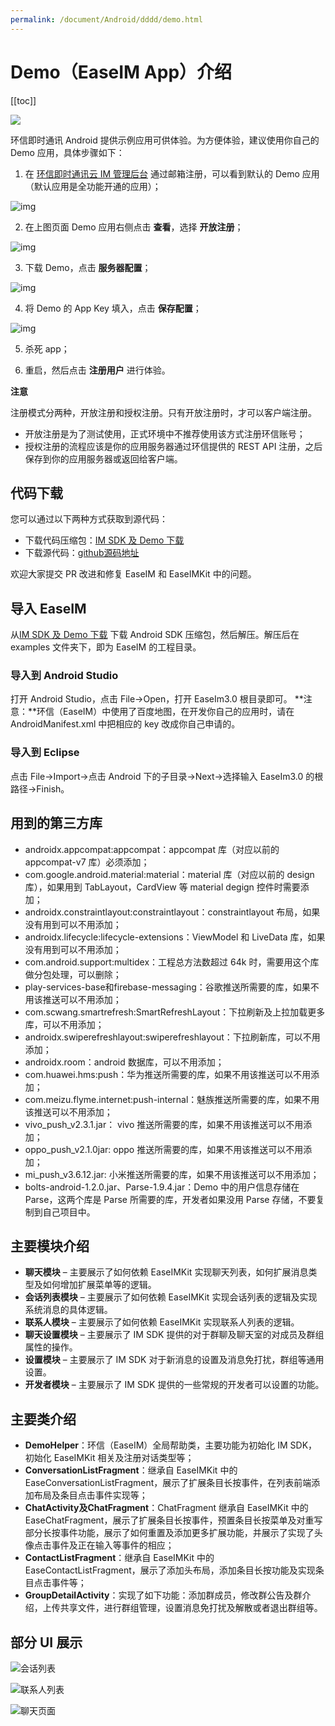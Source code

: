 ```yaml
---
permalink: /document/Android/dddd/demo.html
---
```


# Demo（EaseIM App）介绍

[[toc]]

![](@static/images/Android/123.png)

环信即时通讯 Android 提供示例应用可供体验。为方便体验，建议使用你自己的 Demo 应用，具体步骤如下：

1. 在 [环信即时通讯云 IM 管理后台](https://console.easemob.com/user/login) 通过邮箱注册，可以看到默认的 Demo 应用（默认应用是全功能开通的应用）；

![img](https://docs-im.easemob.com/_media/ccim/android/quickstart/2.png?w=800&tok=9f0727)

2. 在上图页面 Demo 应用右侧点击 **查看**，选择 **开放注册**；

![img](https://docs-im.easemob.com/_media/ccim/android/quickstart/3.png?w=600&tok=83515c)

3. 下载 Demo，点击 **服务器配置**；

![img](https://docs-im.easemob.com/_media/ccim/android/quickstart/androiddemo1.jpg?w=300&tok=c9f326)

4. 将 Demo 的 App Key 填入，点击 **保存配置**；

![img](https://docs-im.easemob.com/_media/ccim/android/quickstart/androiddemo2.jpg?w=300&tok=89d4d0)

5. 杀死 app；

6. 重启，然后点击 **注册用户** 进行体验。

**注意**

注册模式分两种，开放注册和授权注册。只有开放注册时，才可以客户端注册。

- 开放注册是为了测试使用，正式环境中不推荐使用该方式注册环信账号；
- 授权注册的流程应该是你的应用服务器通过环信提供的 REST API 注册，之后保存到你的应用服务器或返回给客户端。

## 代码下载

您可以通过以下两种方式获取到源代码：

- 下载代码压缩包：[IM SDK 及 Demo 下载](https://www.easemob.com/download/im)
- 下载源代码：[github源码地址](https://github.com/easemob/chat-android)

欢迎大家提交 PR 改进和修复 EaseIM 和 EaseIMKit 中的问题。

## 导入 EaseIM

从[IM SDK 及 Demo 下载](https://www.easemob.com/download/im) 下载 Android SDK 压缩包，然后解压。解压后在 examples 文件夹下，即为 EaseIM 的工程目录。

### 导入到 Android Studio

打开 Android Studio，点击 File→Open，打开 EaseIm3.0 根目录即可。
**注意：**环信（EaseIM）中使用了百度地图，在开发你自己的应用时，请在 AndroidManifest.xml 中把相应的 key 改成你自己申请的。

### 导入到 Eclipse

点击 File→Import→点击 Android 下的子目录→Next→选择输入 EaseIm3.0 的根路径→Finish。

## 用到的第三方库

- androidx.appcompat:appcompat：appcompat 库（对应以前的 appcompat-v7 库）必须添加；
- com.google.android.material:material：material 库（对应以前的 design 库），如果用到 TabLayout，CardView 等 material degign 控件时需要添加；
- androidx.constraintlayout:constraintlayout：constraintlayout 布局，如果没有用到可以不用添加；
- androidx.lifecycle:lifecycle-extensions：ViewModel 和 LiveData 库，如果没有用到可以不用添加；
- com.android.support:multidex：工程总方法数超过 64k 时，需要用这个库做分包处理，可以删除；
- play-services-base和firebase-messaging：谷歌推送所需要的库，如果不用该推送可以不用添加；
- com.scwang.smartrefresh:SmartRefreshLayout：下拉刷新及上拉加载更多库，可以不用添加；
- androidx.swiperefreshlayout:swiperefreshlayout：下拉刷新库，可以不用添加；
- androidx.room：android 数据库，可以不用添加；
- com.huawei.hms:push：华为推送所需要的库，如果不用该推送可以不用添加；
- com.meizu.flyme.internet:push-internal：魅族推送所需要的库，如果不用该推送可以不用添加；
- vivo_push_v2.3.1.jar： vivo 推送所需要的库，如果不用该推送可以不用添加；
- oppo_push_v2.1.0jar: oppo 推送所需要的库，如果不用该推送可以不用添加；
- mi_push_v3.6.12.jar: 小米推送所需要的库，如果不用该推送可以不用添加；
- bolts-android-1.2.0.jar、Parse-1.9.4.jar：Demo 中的用户信息存储在 Parse，这两个库是 Parse 所需要的库，开发者如果没用 Parse 存储，不要复制到自己项目中。

## 主要模块介绍

- **聊天模块** – 主要展示了如何依赖 EaseIMKit 实现聊天列表，如何扩展消息类型及如何增加扩展菜单等的逻辑。
- **会话列表模块** – 主要展示了如何依赖 EaseIMKit 实现会话列表的逻辑及实现系统消息的具体逻辑。
- **联系人模块** – 主要展示了如何依赖 EaseIMKit 实现联系人列表的逻辑。
- **聊天设置模块** – 主要展示了 IM SDK 提供的对于群聊及聊天室的对成员及群组属性的操作。
- **设置模块** – 主要展示了 IM SDK 对于新消息的设置及消息免打扰，群组等通用设置。
- **开发者模块** – 主要展示了 IM SDK 提供的一些常规的开发者可以设置的功能。

## 主要类介绍

- **DemoHelper**：环信（EaseIM）全局帮助类，主要功能为初始化 IM SDK，初始化 EaseIMKit 相关及注册对话类型等；
- **ConversationListFragment**：继承自 EaseIMKit 中的 EaseConversationListFragment，展示了扩展条目长按事件，在列表前端添加布局及条目点击事件实现等；
- **ChatActivity及ChatFragment**：ChatFragment 继承自 EaseIMKit 中的 EaseChatFragment，展示了扩展条目长按事件，预置条目长按菜单及对重写部分长按事件功能，展示了如何重置及添加更多扩展功能，并展示了实现了头像点击事件及正在输入等事件的相应；
- **ContactListFragment**：继承自 EaseIMKit 中的 EaseContactListFragment，展示了添加头布局，添加条目长按功能及实现条目点击事件等；
- **GroupDetailActivity**：实现了如下功能：添加群成员，修改群公告及群介绍，上传共享文件，进行群组管理，设置消息免打扰及解散或者退出群组等。

## 部分 UI 展示

![会话列表](https://docs-im.easemob.com/_media/im/android/other/easeim%E4%BC%9A%E8%AF%9D%E5%B1%95%E7%A4%BA.jpg?w=360&tok=de7dc0)

![联系人列表](https://docs-im.easemob.com/_media/im/android/other/easeim%E9%80%9A%E8%AE%AF%E5%BD%95.jpg?w=360&tok=3ee0b9)

![聊天页面](https://docs-im.easemob.com/_media/im/android/other/easeim%E8%81%8A%E5%A4%A9.jpg?w=360&tok=0be50a)